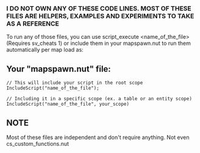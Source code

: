### I DO NOT OWN ANY OF THESE CODE LINES. MOST OF THESE FILES ARE HELPERS, EXAMPLES AND EXPERIMENTS TO TAKE AS A REFERENCE

To run any of those files, you can use script_execute <name_of_the_file> (Requires sv_cheats 1) or include them in your mapspawn.nut to run them automatically per map load as:
## Your "mapspawn.nut" file:
```Squirrel
// This will include your script in the root scope
IncludeScript("name_of_the_file");

// Including it in a specific scope (ex. a table or an entity scope)
IncludeScript("name_of_the_file", your_scope)
```
## NOTE
Most of these files are independent and don't require anything. Not even cs_custom_functions.nut
